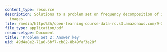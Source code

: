 ```yaml
---
content_type: resource
description: Solutions to a problem set on frequency decomposition of images and hybrid
  images.
file: /media/https%3A/open-learning-course-data-rc.s3.amazonaws.com/9-35-sensation-and-perception-spring-2009/49d4a8e271a66bf7cb828b49faf3e28f_MIT9_35s09_sol_pset03.pdf
file_type: application/pdf
resourcetype: Document
title: 'Problem Set 2: Answer key'
uid: 49d4a8e2-71a6-6bf7-cb82-8b49faf3e28f
---
```

